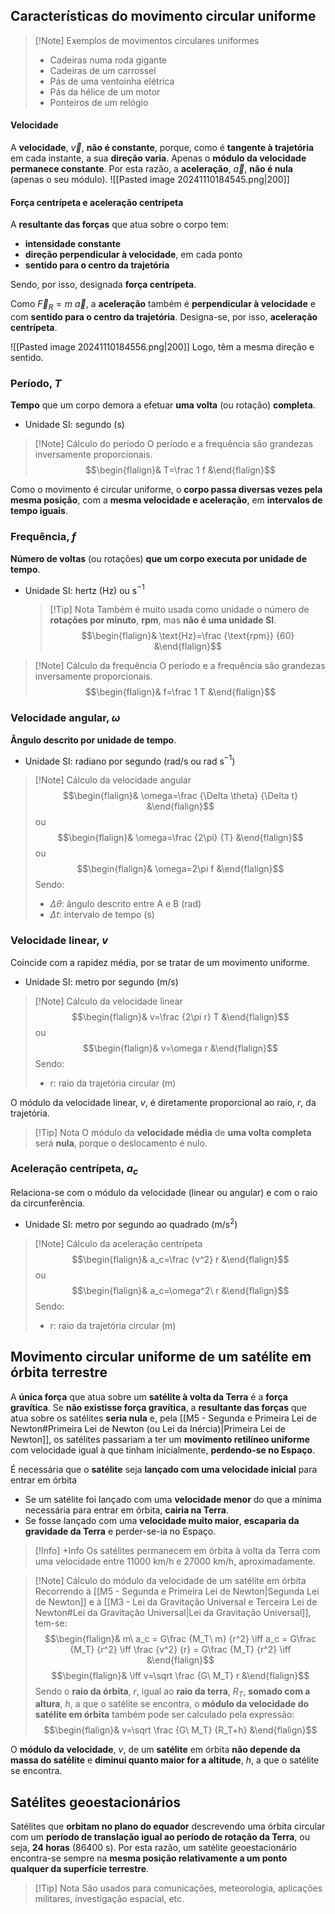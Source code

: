 ## Características do movimento circular uniforme
>[!Note] Exemplos de movimentos circulares uniformes
>- Cadeiras numa roda gigante
>- Cadeiras de um carrossel
>- Pás de uma ventoinha elétrica
>- Pás da hélice de um motor
>- Ponteiros de um relógio
#### Velocidade
A **velocidade**, $\vec v$, **não é constante**, porque, como é **tangente à trajetória** em cada instante, a sua **direção varia**. Apenas o **módulo da velocidade permanece constante**. Por esta razão, a **aceleração**, $\vec a$, **não é nula** (apenas o seu módulo).
![[Pasted image 20241110184545.png|200]]
#### Força centrípeta e aceleração centrípeta
A **resultante das forças** que atua sobre o corpo tem:
- **intensidade constante**
- **direção perpendicular à velocidade**, em cada ponto
- **sentido para o centro da trajetória**

Sendo, por isso,  designada **força centrípeta**.

Como $\vec F_R=m\ \vec a$, a **aceleração** também é **perpendicular à velocidade** e com **sentido para o centro da trajetória**. Designa-se, por isso, **aceleração centrípeta**.

![[Pasted image 20241110184556.png|200]]
Logo, têm a mesma direção e sentido.
### Período, $T$
**Tempo** que um corpo demora a efetuar **uma volta** (ou rotação) **completa**.
- Unidade SI: segundo (s)

>[!Note] Cálculo do período
>O período e a frequência são grandezas inversamente proporcionais.
>$$\begin{flalign}& T=\frac 1 f &\end{flalign}$$

Como o movimento é circular uniforme, o **corpo passa diversas vezes pela mesma posição**, com a **mesma velocidade e aceleração**, em **intervalos de tempo iguais**.
### Frequência, $f$
**Número de voltas** (ou rotações) **que um corpo executa por unidade de tempo**.
- Unidade SI: hertz (Hz) ou s$^{-1}$
  >[!Tip] Nota
  >Também é muito usada como unidade o número de **rotações por minuto**, **rpm**, mas **não é uma unidade SI**.
  >$$\begin{flalign}& \text{Hz}=\frac {\text{rpm}} {60} &\end{flalign}$$

>[!Note] Cálculo da frequência
>O período e a frequência são grandezas inversamente proporcionais.
>$$\begin{flalign}& f=\frac 1 T &\end{flalign}$$

### Velocidade angular, $\omega$
**Ângulo descrito por unidade de tempo**.
- Unidade SI: radiano por segundo (rad/s ou rad s$^{-1}$)

>[!Note] Cálculo da velocidade angular
>$$\begin{flalign}& \omega=\frac {\Delta \theta} {\Delta t} &\end{flalign}$$
>ou
>$$\begin{flalign}& \omega=\frac {2\pi} {T} &\end{flalign}$$
>ou
>$$\begin{flalign}& \omega=2\pi f &\end{flalign}$$
>Sendo:
>- $\Delta \theta$: ângulo descrito entre A e B (rad)
>- $\Delta t$: intervalo de tempo (s)
### Velocidade linear, $v$
Coincide com a rapidez média, por se tratar de um movimento uniforme.
- Unidade SI: metro por segundo (m/s)

>[!Note] Cálculo da velocidade linear
>$$\begin{flalign}& v=\frac {2\pi r} T &\end{flalign}$$
>ou
>$$\begin{flalign}& v=\omega r &\end{flalign}$$
>Sendo:
>- r: raio da trajetória circular (m)

O módulo da velocidade linear, $v$, é diretamente proporcional ao raio, $r$, da trajetória.
>[!Tip] Nota
>O módulo da **velocidade média** de **uma volta completa** será **nula**, porque o deslocamento é nulo.
### Aceleração centrípeta, $a_c$
Relaciona-se com o módulo da velocidade (linear ou angular) e com o raio da circunferência.
- Unidade SI: metro por segundo ao quadrado (m/s$^2$)

>[!Note] Cálculo da aceleração centrípeta
>$$\begin{flalign}& a_c=\frac {v^2} r &\end{flalign}$$
>ou
>$$\begin{flalign}& a_c=\omega^2\ r &\end{flalign}$$
>Sendo:
>- r: raio da trajetória circular (m)
## Movimento circular uniforme de um satélite em órbita terrestre
A **única força** que atua sobre um **satélite à volta da Terra** é a **força gravítica**.
Se **não existisse força gravítica**, a **resultante das forças** que atua sobre os satélites **seria nula** e, pela [[M5 - Segunda e Primeira Lei de Newton#Primeira Lei de Newton (ou Lei da Inércia)|Primeira Lei de Newton]], os satélites passariam a ter um **movimento retilíneo uniforme** com velocidade igual à que tinham inicialmente, **perdendo-se no Espaço**.

É necessária que o **satélite** seja **lançado com uma velocidade inicial** para entrar em órbita
- Se um satélite foi lançado com uma **velocidade menor** do que a mínima necessária para entrar em órbita, **cairia na Terra**.
- Se fosse lançado com uma **velocidade muito maior**, **escaparia da gravidade da Terra** e perder-se-ia no Espaço.

> [!Info] +Info
> Os satélites permanecem em órbita à volta da Terra com uma velocidade entre 11000 km/h e 27000 km/h, aproximadamente.

> [!Note] Cálculo do módulo da velocidade de um satélite em órbita
> Recorrendo à [[M5 - Segunda e Primeira Lei de Newton|Segunda Lei de Newton]] e à [[M3 - Lei da Gravitação Universal e Terceira Lei de Newton#Lei da Gravitação Universal|Lei da Gravitação Universal]], tem-se:
> $$\begin{flalign}&  m\ a_c = G\frac {M_T\ m} {r^2} \iff a_c = G\frac {M_T} {r^2} \iff \frac {v^2} {r} = G\frac {M_T} {r^2} \iff &\end{flalign}$$
> $$\begin{flalign}& \iff v=\sqrt \frac {G\ M_T} r &\end{flalign}$$
> Sendo o **raio da órbita**, $r$, igual ao **raio da terra**, $R_T$, **somado com a altura**, $h$, a que o satélite se encontra, o **módulo da velocidade do satélite em órbita** também pode ser calculado pela expressão:
> $$\begin{flalign}& v=\sqrt \frac {G\ M_T} {R_T+h} &\end{flalign}$$

O **módulo da velocidade**, $v$, de um **satélite** em órbita **não depende da massa do satélite** e **diminui quanto maior for a altitude**, $h$, a que o satélite se encontra.
## Satélites geoestacionários
Satélites que **orbitam no plano do equador** descrevendo uma órbita circular com um **período de translação igual ao período de rotação da Terra**, ou seja, **24 horas** (86400 s). Por esta razão, um satélite geoestacionário encontra-se sempre na **mesma posição relativamente a um ponto qualquer da superfície terrestre**.

>[!Tip] Nota
>São usados para comunicações, meteorologia, aplicações militares, investigação espacial, etc.
